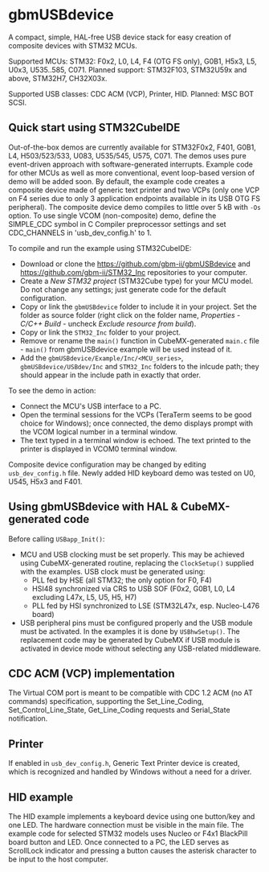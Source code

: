 
# gbmUSBdevice

A compact, simple, HAL-free USB device stack for easy creation of composite devices with STM32 MCUs.

Supported MCUs: STM32: F0x2, L0, L4, F4 (OTG FS only), G0B1, H5x3, L5, U0x3, U535..585, C071.
Planned support: STM32F103, STM32U59x and above, STM32H7, CH32X03x.

Supported USB classes: CDC ACM (VCP), Printer, HID.
Planned: MSC BOT SCSI.

## Quick start using STM32CubeIDE

Out-of-the-box demos are currently available for STM32F0x2, F401, G0B1, L4, H503/523/533, U083, U535/545, U575, C071. The demos uses pure event-driven approach with software-generated interrupts.
Example code for other MCUs as well as more conventional, event loop-based version of demo will be added soon.
By default, the example code creates a composite device made of generic text printer and two VCPs (only one VCP on F4 series due to only 3 application endpoints available in its USB OTG FS peripheral).
The composite device demo compiles to little over 5 kB with `-Os` option.
To use single VCOM (non-composite) demo, define the SIMPLE_CDC symbol in C Compiler preprocessor settings and set CDC_CHANNELS in 'usb_dev_config.h' to 1.

To compile and run the example using STM32CubeIDE:

- Download or clone the https://github.com/gbm-ii/gbmUSBdevice and https://github.com/gbm-ii/STM32_Inc repositories to your computer.
- Create a *New STM32 project* (STM32Cube type) for your MCU model. Do not change any settings; just generate code for the default configuration.
- Copy or link the `gbmUSBdevice` folder to include it in your project. Set the folder as source folder
 (right click on the folder name, *Properties - C/C++ Build* - uncheck *Exclude resource from build*).
- Copy or link the `STM32_Inc` folder to your project.
- Remove or rename the `main()` function in CubeMX-generated `main.c` file - `main()` from gbmUSBdevice example will be used instead of it.
- Add the `gbmUSBdevice/Example/Inc/<MCU_series>`, `gbmUSBdevice/USBdev/Inc` and `STM32_Inc` folders to the inlcude path; they should appear in the include path in exactly that order.

To see the demo in action:

- Connect the MCU's USB interface to a PC.
- Open the terminal sessions for the VCPs (TeraTerm seems to be good choice for Windows); once connected, the demo displays prompt with the VCOM logical number in a terminal window.
- The text typed in a terminal window is echoed. The text printed to the printer is displayed in VCOM0 terminal window.

Composite device configuration may be changed by editing `usb_dev_config.h` file. Newly added HID keyboard demo was tested on U0, U545, H5x3 and F401.

## Using gbmUSBdevice with HAL & CubeMX-generated code

Before calling `USBapp_Init()`:
- MCU and USB clocking must be set properly. This may be achieved using CubeMX-generated routine, replacing the `ClockSetup()` supplied with the examples. USB clock must be generated using:
	- PLL fed by HSE (all STM32; the only option for F0, F4)
	- HSI48 synchronized via CRS to USB SOF (F0x2, G0B1, L0, L4 excluding L47x, L5, U5, H5, H7)
	- PLL fed by HSI synchronized to LSE (STM32L47x, esp. Nucleo-L476 board)
- USB peripheral pins must be configured properly and the USB module must be activated. 
 In the examples it is done by `USBhwSetup()`. The replacement code may be generated by CubeMX if USB module is activated in device mode without selecting any USB-related middleware.
 
 ## CDC ACM (VCP) implementation
 
The Virtual COM port is meant to be compatible with CDC 1.2 ACM (no AT commands) specification, supporting the Set_Line_Coding, Set_Control_Line_State, Get_Line_Coding requests
and Serial_State notification.

## Printer

If enabled in `usb_dev_config.h`, Generic Text Printer device is created, which is recognized and handled by Windows without a need for a driver. 

## HID example

The HID example implements a keyboard device using one button/key and one LED. The hardware connection must be visible in the main file.
The example code for selected STM32 models uses Nucleo or F4x1 BlackPill board button and LED. Once connected to a PC, the LED serves as ScrollLock indicator
and pressing a button causes the asterisk character to be input to the host computer.
